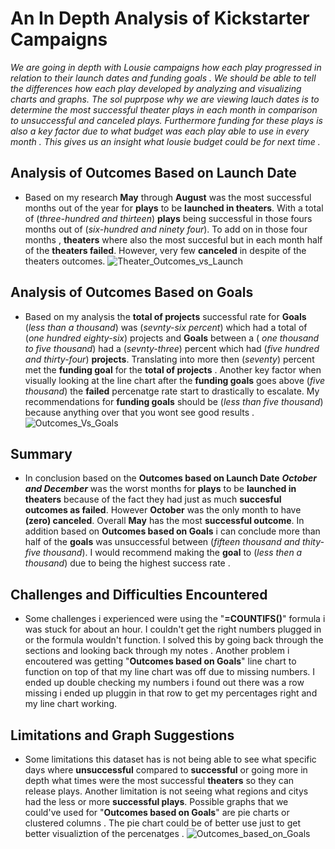 # An In Depth Analysis of Kickstarter Campaigns

*We are going in depth with Lousie campaigns how each play progressed in relation to their launch dates and funding goals . We should be able to tell the differences how each play developed by analyzing and visualizing charts and graphs. The sol puprpose why we are viewing lauch dates is to determine the most successful theater plays in each month in comparison to unsuccessful and canceled plays. Furthermore funding for these plays is also a key factor due to what budget was each play able to use in every month . This gives us an insight what lousie budget could be for next time .* 


## **Analysis of Outcomes Based on Launch Date**
 
 - Based on my research **May** through **August** was the most successful months out of the year for **plays** to be **launched in theaters**. With a total of (*three-hundred and thirteen*) **plays** being successful in those fours months out of (*six-hundred and ninety four*). To add on in those four months , **theaters** where also the most succesful but in each month half of the **theaters failed**. However, very few **canceled** in despite of the theaters outcomes. ![Theater_Outcomes_vs_Launch](path/to/Theater_Outcomes_vs_Launch.PNG)

## **Analysis of Outcomes Based on Goals**
- Based on my analysis the **total of projects** successful rate for **Goals** (*less than a thousand*) was (*sevnty-six percent*) which had a total of (*one hundred eighty-six*) projects and **Goals** between a ( *one thousand to five thousand*) had a (*sevnty-three*) percent which had (*five hundred and thirty-four*) **projects**. Translating into more then (*seventy*) percent met the **funding goal** for the **total of projects** . Another key factor when visually looking at the line chart after the **funding goals** goes above (*five thousand*) the **failed** percenatge rate start to drastically to escalate. My recommendations for **funding goals** should be (*less than five thousand*) because anything over that you wont see good results .
![Outcomes_Vs_Goals](path/to/Outcomes_Vs_Goals.PNG)

## **Summary**
 - In conclusion based on the **Outcomes based on Launch Date** ***October and December*** was the worst months for **plays** to be **launched in theaters** because of the fact they had just as much **succesful outcomes as failed**. However **October** was the only month to have **(zero) canceled**. Overall **May** has the most **successful outcome**. In addition based on **Outcomes based on Goals** i can conclude more than half of the **goals** was unsuccessful between (*fifteen thousand and thity-five thousand*). I would recommend making the **goal** to (*less then a thousand*) due to being the highest success rate .

## **Challenges and Difficulties Encountered**
  - Some challenges i experienced were using the "**=COUNTIFS()**" formula i was stuck for about an hour. I couldn't get the right numbers plugged in or the formula wouldn't function. I solved this by going back through the sections and looking back through my notes . Another problem i encoutered was getting "**Outcomes based on Goals**" line chart to function on top of that my line chart was off due to missing numbers. I ended up double checking my numbers i found out there was a row missing i ended up pluggin in that row to get my percentages right and my line chart working.

## **Limitations and Graph Suggestions**
   - Some limitations this dataset has is not being able to see what specific days where **unsuccessful** compared to **successful** or going more in depth what times were the most successful **theaters** so they can release plays. Another limitation is not seeing what regions and citys had the less or more **successful plays**. Possible graphs that we could've used for "**Outcomes based on Goals**" are pie charts or clustered columns . The pie chart could be of better use just to get better visualiztion of the percenatges .
   ![Outcomes_based_on_Goals](path/to/Outcomes_based_on_Goals.PNG)
